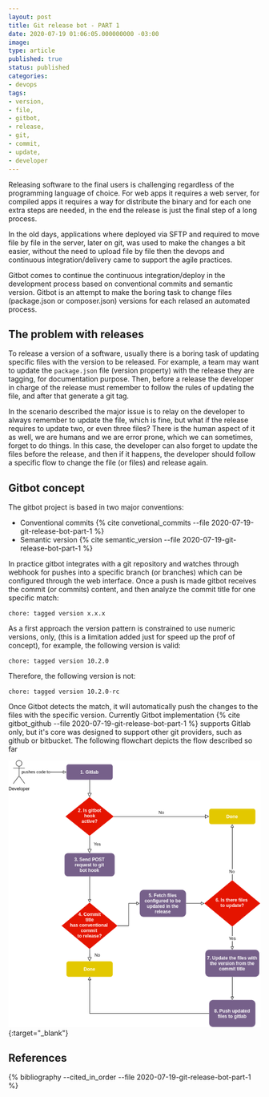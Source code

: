 ```yaml
---
layout: post
title: Git release bot - PART 1
date: 2020-07-19 01:06:05.000000000 -03:00
image:
type: article
published: true
status: published
categories:
- devops
tags:
- version,
- file,
- gitbot,
- release,
- git,
- commit,
- update,
- developer
---
```


Releasing software to the final users is challenging regardless of the programming
language of choice. For web apps it requires a web server, for compiled apps
it requires a way for distribute the binary and for each one extra steps
are needed, in the end the release is just the final step of a long process.

In the old days, applications where deployed via SFTP and required to move file by file
in the server, later on git, was used to make the changes a bit easier, without the need
to upload file by file then the devops and continuous integration/delivery
came to support the agile practices.

Gitbot comes to continue the continuous integration/deploy in the development
process based on conventional commits and semantic version. Gitbot is an attempt
to make the boring task to change files (package.json or composer.json) versions
for each relased an automated process.

## The problem with releases

To release a version of a software, usually there is a boring task of updating
specific files with the version to be released. For example, a team may want to update
the `package.json` file (version property) with the release they are tagging,
for documentation purpose. Then, before a release the developer in charge of the
release must remember to follow the rules of updating the file, and after that
generate a git tag.

In the scenario described the major issue is to relay on the developer
to always remember to update the file, which is fine, but what if the release
requires to update two, or even three files? There is the human aspect of it
as well, we are humans and we are error prone, which we can sometimes,
forget to do things. In this case, the developer can also forget to update the
files before the release, and then if it happens, the developer should
follow a specific flow to change the file (or files) and release again.

## Gitbot concept

The gitbot project is based in two major conventions:

* Conventional commits {% cite convetional_commits --file 2020-07-19-git-release-bot-part-1 %}
* Semantic version {% cite semantic_version --file 2020-07-19-git-release-bot-part-1 %}

In practice gitbot integrates with a git repository and watches through webhook for pushes into
a specific branch (or branches) which can be configured through the web interface.
Once a push is made gitbot receives the commit (or commits) content, and then
analyze the commit title for one specific match:

```shell
chore: tagged version x.x.x
```

As a first approach the version pattern is constrained to use numeric versions,
only, (this is a limitation added just for speed up the prof of concept),
for example, the following version is valid:

```shell
chore: tagged version 10.2.0
```

Therefore, the following version is not:

```shell
chore: tagged version 10.2.0-rc
```

Once Gitbot detects the match, it will automatically push the changes to the
files with the specific version. Currently Gitbot implementation
{% cite gitbot_github --file 2020-07-19-git-release-bot-part-1 %}
supports Gitlab only, but it's core was designed to support other git providers,
such as github or bitbucket. The following flowchart depicts the flow described so far

[![Git bot flow chart](/images/posts/2020-07-19-git-release-bot-part-1/flowchart.png)](/images/posts/2020-07-19-git-release-bot-part-1/flowchart.png){:target="_blank"}

## References

{% bibliography --cited_in_order --file 2020-07-19-git-release-bot-part-1 %}
